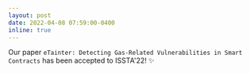 ```yaml
---
layout: post
date: 2022-04-08 07:59:00-0400
inline: true
---
```


Our paper `eTainter: Detecting Gas-Related Vulnerabilities in Smart
  Contracts` has been accepted to ISSTA'22! :sparkles:
